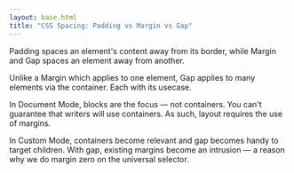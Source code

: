 ```yaml
---
layout: base.html
title: "CSS Spacing: Padding vs Margin vs Gap"
---
```


Padding spaces an element's content away from its border, while Margin and Gap spaces an element away from another. 

Unlike a Margin which applies to one element, Gap applies to many elements via the container. Each with its usecase.

In Document Mode, blocks are the focus — not containers. You can't guarantee that writers will use containers. As such, layout requires the use of margins.

In Custom Mode, containers become relevant and gap becomes handy to target children. With gap, existing margins become an intrusion — a reason why we do margin zero on the universal selector.